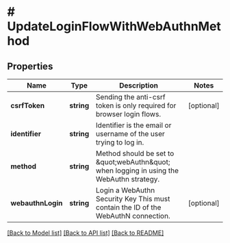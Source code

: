 # # UpdateLoginFlowWithWebAuthnMethod

## Properties

Name | Type | Description | Notes
------------ | ------------- | ------------- | -------------
**csrfToken** | **string** | Sending the anti-csrf token is only required for browser login flows. | [optional]
**identifier** | **string** | Identifier is the email or username of the user trying to log in. |
**method** | **string** | Method should be set to \&quot;webAuthn\&quot; when logging in using the WebAuthn strategy. |
**webauthnLogin** | **string** | Login a WebAuthn Security Key  This must contain the ID of the WebAuthN connection. | [optional]

[[Back to Model list]](../../README.md#models) [[Back to API list]](../../README.md#endpoints) [[Back to README]](../../README.md)
